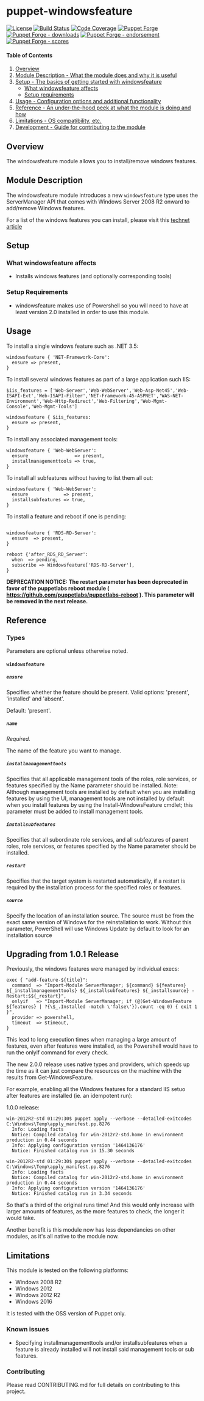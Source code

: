 # puppet-windowsfeature

[![License](https://img.shields.io/github/license/voxpupuli/puppet-windowsfeature.svg)](https://github.com/voxpupuli/puppet-windowsfeature/blob/master/LICENSE)
[![Build Status](https://travis-ci.org/voxpupuli/puppet-windowsfeature.svg?branch=master)](https://travis-ci.org/voxpupuli/puppet-windowsfeature)
[![Code Coverage](https://coveralls.io/repos/github/voxpupuli/puppet-windowsfeature/badge.svg?branch=master)](https://coveralls.io/github/voxpupuli/puppet-windowsfeature?branch=master)
[![Puppet Forge](https://img.shields.io/puppetforge/v/puppet/windowsfeature.svg)](https://forge.puppetlabs.com/puppet/windowsfeature)
[![Puppet Forge - downloads](https://img.shields.io/puppetforge/dt/puppet/windowsfeature.svg)](https://forge.puppetlabs.com/puppet/windowsfeature)
[![Puppet Forge - endorsement](https://img.shields.io/puppetforge/e/puppet/windowsfeature.svg)](https://forge.puppetlabs.com/puppet/windowsfeature)
[![Puppet Forge - scores](https://img.shields.io/puppetforge/f/puppet/windowsfeature.svg)](https://forge.puppetlabs.com/puppet/windowsfeature)

#### Table of Contents

1. [Overview](#overview)
2. [Module Description - What the module does and why it is useful](#module-description)
3. [Setup - The basics of getting started with windowsfeature](#setup)
    * [What windowsfeature affects](#what-windowsfeature-affects)
    * [Setup requirements](#setup-requirements)
4. [Usage - Configuration options and additional functionality](#usage)
5. [Reference - An under-the-hood peek at what the module is doing and how](#reference)
5. [Limitations - OS compatibility, etc.](#limitations)
6. [Development - Guide for contributing to the module](#development)

## Overview

The windowsfeature module allows you to install/remove windows features.

## Module Description

The windowsfeature module introduces a new `windowsfeature` type uses the ServerManager API that comes with Windows Server 2008 R2 onward to add/remove Windows features.

For a list of the windows features you can install, please visit this [technet article](http://technet.microsoft.com/en-us/library/cc732757.aspx)

## Setup

### What windowsfeature affects

* Installs windows features (and optionally corresponding tools)

### Setup Requirements

* windowsfeature makes use of Powershell so you will need to have at least version 2.0 installed in order to use this module.

## Usage

To install a single windows feature such as .NET 3.5:

```puppet
windowsfeature { 'NET-Framework-Core':
  ensure => present,
}
```

To install several windows features as part of a large application such IIS:

```puppet
$iis_features = ['Web-Server','Web-WebServer','Web-Asp-Net45','Web-ISAPI-Ext','Web-ISAPI-Filter','NET-Framework-45-ASPNET','WAS-NET-Environment','Web-Http-Redirect','Web-Filtering','Web-Mgmt-Console','Web-Mgmt-Tools']

windowsfeature { $iis_features:
  ensure => present,
}
```

To install any associated management tools:

```puppet
windowsfeature { 'Web-WebServer':
  ensure                 => present,
  installmanagementtools => true,
}
```

To install all subfeatures without having to list them all out:

```puppet
windowsfeature { 'Web-WebServer':
  ensure             => present,
  installsubfeatures => true,
}
```

To install a feature and reboot if one is pending:

```puppet

windowsfeature { 'RDS-RD-Server':
  ensure  => present,
}

reboot {'after_RDS_RD_Server':
  when  => pending,
  subscribe => Windowsfeature['RDS-RD-Server'],
}
```

**DEPRECATION NOTICE: The restart parameter has been deprecated in favor of the puppetlabs reboot module ( https://github.com/puppetlabs/puppetlabs-reboot ).  This parameter will be removed in the next release.**

## Reference

### Types

Parameters are optional unless otherwise noted.

#### `windowsfeature`

##### `ensure`

Specifies whether the feature should be present. Valid options: 'present', 'installed' and 'absent'.

Default: 'present'.

##### `name`

*Required.*

The name of the feature you want to manage.

##### `installmanagementtools`

Specifies that all applicable management tools of the roles, role services, or features specified by the Name parameter should be installed. Note: Although management tools are installed by default when you are installing features by using the UI, management tools are not installed by default when you install features by using the Install-WindowsFeature cmdlet; this parameter must be added to install management tools.

##### `installsubfeatures`

Specifies that all subordinate role services, and all subfeatures of parent roles, role services, or features specified by the Name parameter should be installed.

##### `restart`

Specifies that the target system is restarted automatically, if a restart is required by the installation process for the specified roles or features.

##### `source`

Specify the location of an installation source. The source must be from the exact same version of Windows for the reinstallation to work. Without this parameter, PowerShell will use Windows Update by default to look for an installation source

## Upgrading from 1.0.1 Release

Previously, the windows features were managed by individual execs:

```puppet
exec { "add-feature-${title}":
  command  => "Import-Module ServerManager; ${command} ${features} ${_installmanagementtools} ${_installsubfeatures} ${_installsource} -Restart:$${_restart}",
  onlyif   => "Import-Module ServerManager; if (@(Get-WindowsFeature ${features} | ?{\$_.Installed -match \'false\'}).count -eq 0) { exit 1 }",
  provider => powershell,
  timeout  => $timeout,
}
```

This lead to long execution times when managing a large amount of features, even after features were installed, as the Powershell would have to run the onlyif command for every check.

The new 2.0.0 release uses native types and providers, which speeds up the time as it can just compare the resources on the machine with the results from Get-WindowsFeature.

For example, enabling all the Windows features for a standard IIS setuo after features are installed (ie. an idempotent run):

1.0.0 release:

```
win-2012R2-std 01:29:30$ puppet apply --verbose --detailed-exitcodes C:\Windows\Temp\apply_manifest.pp.8276
  Info: Loading facts
  Notice: Compiled catalog for win-2012r2-std.home in environment production in 0.44 seconds
  Info: Applying configuration version '1464136176'
  Notice: Finished catalog run in 15.30 seconds
```

```
win-2012R2-std 01:29:30$ puppet apply --verbose --detailed-exitcodes C:\Windows\Temp\apply_manifest.pp.8276
  Info: Loading facts
  Notice: Compiled catalog for win-2012r2-std.home in environment production in 0.44 seconds
  Info: Applying configuration version '1464136176'
  Notice: Finished catalog run in 3.34 seconds
```

So that's a third of the original runs time! And this would only increase with larger amounts of features, as the more features to check, the longer it would take.

Another benefit is this module now has less dependancies on other modules, as it's all native to the module now.

## Limitations

This module is tested on the following platforms:

* Windows 2008 R2
* Windows 2012
* Windows 2012 R2
* Windows 2016

It is tested with the OSS version of Puppet only.

### Known issues

* Specifying installmanagementtools and/or installsubfeatures when a feature is already installed will not install said management tools or sub features.

### Contributing

Please read CONTRIBUTING.md for full details on contributing to this project.
